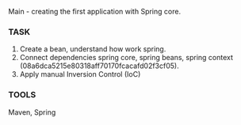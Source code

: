 Main - creating the first application with Spring core.

### TASK
1. Create a bean, understand how work spring.
1. Connect dependencies spring core, spring beans, spring context (08a6dca5215e80318aff70170fcacafd02f3cf05).
1. Apply manual Inversion Control (IoC)

### TOOLS
Maven, Spring